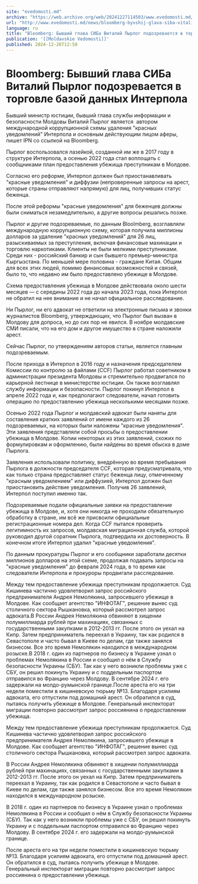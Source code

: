 ```yaml
---
site: "evedomosti.md"
archive: "https://web.archive.org/web/20241227114503/www.evedomosti.md/news/bloomberg-byvshij-glava-siba-vitalij-pyrlog-podozrevaetsya-v"
url: "http://www.evedomosti.md/news/bloomberg-byvshij-glava-siba-vitalij-pyrlog-podozrevaetsya-v"
language: ru
title: "Bloomberg: Бывший глава СИБа Виталий Пырлог подозревается в торговле базой данных Интерпола"
publication: '[[Moldavskie Vedomosti]]'
published: 2024-12-26T12:58
---
```


# Bloomberg: Бывший глава СИБа Виталий Пырлог подозревается в торговле базой данных Интерпола

Бывший министр юстиции, бывший глава службы информации и безопасности Молдовы Виталий Пырлог является  автором международной коррупционной схемы удаления "красных уведомлений" Интерпола и основным действующим лицом аферы, пишет IPN со ссылкой на Bloomberg.

Пырлог воспользовался лазейкой, созданной им же в 2017 году в структуре Интерпола, а осенью 2022 года стал воплощать с сообщниками план предоставления убежища преступникам в Молдове.

Согласно его реформе, Интерпол должен был приостанавливать "красные уведомления" и диффузии (непроверенные запросы на арест, которые страны отправляют напрямую) для лиц, получивших статус беженца.

После этой реформы "красные уведомления" для беженцев должны были сниматься незамедлительно, а другие вопросы решались позже.

Пырлог и другие подозреваемые, по данным Bloolmberg, возглавляли международную коррупционную схему, которая получила миллионы долларов за удаление "красных уведомлений" для 26 лиц, разыскиваемых за преступления, включая финансовые махинации и торговлю наркотиками. Клиенты не были мелкими преступниками. Среди них - российский банкир и сын бывшего премьер-министра Кыргызстана. По меньшей мере половина - граждане Китая. Общим для всех этих людей, помимо финансовых возможностей и связей, было то, что недавно им было предоставлено убежище в Молдове.

Схема предоставления убежища в Молдове действовала около шести месяцев — с середины 2022 года до начала 2023 года, пока Интерпол не обратил на нее внимание и не начал официальное расследование.

Ни Пырлог, ни его адвокат не ответили на электронные письма и звонки журналистов Bloomberg, утверждающих, что Пырлог был вызван в Молдову для допроса, но до сих пор не явился. В ноябре молдавские СМИ писали, что на его дом и другое имущество в стране наложили арест.

Сейчас Пырлог, по утверждениям авторов статьи, является главным подозреваемым.

После прихода в Интерпол в 2016 году и назначения председателем Комиссии по контролю за файлами (CCF) Пырлог работал советником в администрации президента Молдовы и стремительно продвигался по карьерной лестнице в министерстве юстиции. Он также возглавлял службу информации и безопасности. Пырлог покинул Интерпол в апреле 2022 года и, как предполагают следователи, начал готовить операцию по предоставлению убежища несколькими месяцами позже.

Осенью 2022 года Пырлог и молдавский адвокат были наняты для составления кратких заявлений от имени каждого из 26 подозреваемых, на которых были наложены "красные уведомления". Эти заявления представляли собой просьбы о предоставлении убежища в Молдове. Копии некоторых из этих заявлений, схожих по формулировкам и оформлению, были найдены во время обыска в доме Пырлога.

Заявления использовали политику, внедрённую во время пребывания Пырлога в должности председателя CCF, которая предусматривала, что как только страна предоставляет статус беженца лицу, отмеченному "красным уведомлением" или диффузией, Интерпол должен был приостановить действие уведомления. Получив 26 заявлений, Интерпол поступил именно так.

Подозреваемые подали официальные заявки на предоставление убежища в Молдове, и, хотя они никогда не проходили обязательную обработку в стране, им всё же присвоили официальные регистрационные номера дел. Когда CCF пытался проверить легитимность их запросов, молдавская миграционная служба, которой руководил другой соратник Пырлога, подтвердила их достоверность. В конечном итоге Интерпол удалил "красные уведомления".

По данным прокуратуры Пырлог и его сообщники заработали десятки миллионов долларов на этой схеме, продолжая подавать запросы на "красные уведомления" до февраля 2024 года, в то время как следователи Интерпола и прокуроры продвигали расследование.

Между тем предоставление убежища преступникам продолжается. Суд Кишинева частично удовлетворил запрос российского предпринимателя Андрея Немолякина, запросившего убежище в Молдове. Как сообщает агентство "ИНФОТАГ", решение вынес суд столичного сектора Рышкановка, который рассмотрел запрос адвоката.В России Андрея Немолякина обвиняют в хищении полумиллиарда рублей при махинациях, связанных с государственными закупками в 2012-2013 гг. После этого он уехал на Кипр. Затем предприниматель переехал в Украину, так как родился в Севастополе и часто бывал в Киеве по делам, где также занялся бизнесом. Все это время Немолякин находился в международном розыске.В 2018 г. один из партнеров по бизнесу в Украине узнал о проблемах Немолякина в России и сообщил о нём в Службу безопасности Украины (СБУ). Так как у него возникли проблемы уже с СБУ, он решил покинуть Украину и с поддельным паспортом отправился во Францию через Молдову. В сентябре 2024 г. его задержали на молдо-румынской границе.После ареста его на три недели поместили в кишиневскую тюрьму №13. Благодаря усилиям адвоката, его отпустили под домашний арест. Он обратился в суд, пытаясь получить убежище в Молдове. Генеральный инспекторат миграции повторно рассмотрит запрос россиянина о предоставлении убежища.

Между тем предоставление убежища преступникам продолжается. Суд Кишинева частично удовлетворил запрос российского предпринимателя Андрея Немолякина, запросившего убежище в Молдове. Как сообщает агентство "ИНФОТАГ", решение вынес суд столичного сектора Рышкановка, который рассмотрел запрос адвоката.

В России Андрея Немолякина обвиняют в хищении полумиллиарда рублей при махинациях, связанных с государственными закупками в 2012-2013 гг. После этого он уехал на Кипр. Затем предприниматель переехал в Украину, так как родился в Севастополе и часто бывал в Киеве по делам, где также занялся бизнесом. Все это время Немолякин находился в международном розыске.

В 2018 г. один из партнеров по бизнесу в Украине узнал о проблемах Немолякина в России и сообщил о нём в Службу безопасности Украины (СБУ). Так как у него возникли проблемы уже с СБУ, он решил покинуть Украину и с поддельным паспортом отправился во Францию через Молдову. В сентябре 2024 г. его задержали на молдо-румынской границе.

После ареста его на три недели поместили в кишиневскую тюрьму №13. Благодаря усилиям адвоката, его отпустили под домашний арест. Он обратился в суд, пытаясь получить убежище в Молдове. Генеральный инспекторат миграции повторно рассмотрит запрос россиянина о предоставлении убежища.